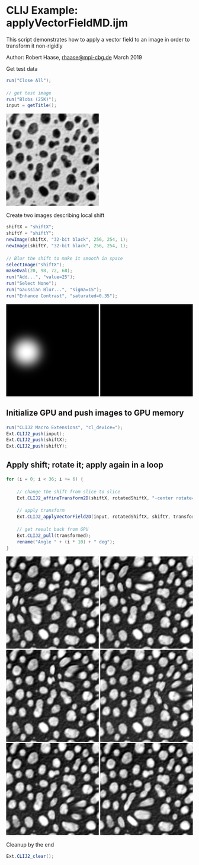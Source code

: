 

# CLIJ Example: applyVectorFieldMD.ijm

This script demonstrates how to apply a vector field
to an image in order to transform it non-rigidly

Author: Robert Haase, rhaase@mpi-cbg.de
March 2019

Get test data

```java
run("Close All");

// get test image
run("Blobs (25K)");
input = getTitle();

```
<a href="image_1587212184330.png"><img src="image_1587212184330.png" width="250" alt="blobs.gif"/></a>

Create two images describing local shift

```java
shiftX = "shiftX";
shiftY = "shiftY";
newImage(shiftX, "32-bit black", 256, 254, 1);
newImage(shiftY, "32-bit black", 256, 254, 1);

// Blur the shift to make it smooth in space
selectImage("shiftX");
makeOval(20, 98, 72, 68);
run("Add...", "value=25");
run("Select None");
run("Gaussian Blur...", "sigma=15");
run("Enhance Contrast", "saturated=0.35");

```
<a href="image_1587212188199.png"><img src="image_1587212188199.png" width="250" alt="shiftX"/></a>
<a href="image_1587212188209.png"><img src="image_1587212188209.png" width="250" alt="shiftY"/></a>

## Initialize GPU and push images to GPU memory

```java
run("CLIJ2 Macro Extensions", "cl_device=");
Ext.CLIJ2_push(input);
Ext.CLIJ2_push(shiftX);
Ext.CLIJ2_push(shiftY);

```

## Apply shift; rotate it; apply again in a loop

```java
for (i = 0; i < 36; i += 6) {

	// change the shift from slice to slice
	Ext.CLIJ2_affineTransform2D(shiftX, rotatedShiftX, "-center rotate=" + (i * 10) + " center");
	
	// apply transform
	Ext.CLIJ2_applyVectorField2D(input, rotatedShiftX, shiftY, transformed);

	// get result back from GPU
	Ext.CLIJ2_pull(transformed);
	rename("Angle " + (i * 10) + " deg");
}

```
<a href="image_1587212192189.png"><img src="image_1587212192189.png" width="250" alt="Angle 0 deg"/></a>
<a href="image_1587212192239.png"><img src="image_1587212192239.png" width="250" alt="Angle 60 deg"/></a>
<a href="image_1587212192294.png"><img src="image_1587212192294.png" width="250" alt="Angle 120 deg"/></a>
<a href="image_1587212192343.png"><img src="image_1587212192343.png" width="250" alt="Angle 180 deg"/></a>
<a href="image_1587212192392.png"><img src="image_1587212192392.png" width="250" alt="Angle 240 deg"/></a>
<a href="image_1587212192452.png"><img src="image_1587212192452.png" width="250" alt="Angle 300 deg"/></a>

Cleanup by the end

```java
Ext.CLIJ2_clear();
```



```
```
